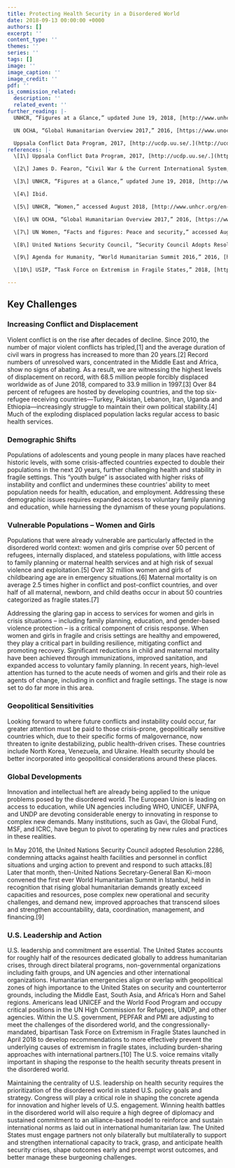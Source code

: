 ```yaml
---
title: Protecting Health Security in a Disordered World
date: 2018-09-13 00:00:00 +0000
authors: []
excerpt: ''
content_type: ''
themes: ''
series: ''
tags: []
image: ''
image_caption: ''
image_credit: ''
pdf: ''
is_commission_related:
  description: ''
  related_event: ''
further_reading: |-
  UNHCR, “Figures at a Glance,” updated June 19, 2018, [http://www.unhcr.org/en-us/figures-at-a-glance.html.](http://www.unhcr.org/en-us/figures-at-a-glance.html. "http://www.unhcr.org/en-us/figures-at-a-glance.html.")

  UN OCHA, “Global Humanitarian Overview 2017,” 2016, [https://www.unocha.org/sites/dms/Documents/GHO_2017.pdf.](https://www.unocha.org/sites/dms/Documents/GHO_2017.pdf. "https://www.unocha.org/sites/dms/Documents/GHO_2017.pdf.")

  Uppsala Conflict Data Program, 2017, [http://ucdp.uu.se/.](http://ucdp.uu.se/. "http://ucdp.uu.se/.")
references: |-
  \[1\] Uppsala Conflict Data Program, 2017, [http://ucdp.uu.se/.](http://ucdp.uu.se/. "http://ucdp.uu.se/.")

  \[2\] James D. Fearon, “Civil War & the Current International System,” Daedalus 146, no. 4 (2017): 18-32, [https://www.mitpressjournals.org/doi/abs/10.1162/DAED_a_00456.](https://www.mitpressjournals.org/doi/abs/10.1162/DAED_a_00456. "https://www.mitpressjournals.org/doi/abs/10.1162/DAED_a_00456.")

  \[3\] UNHCR, “Figures at a Glance,” updated June 19, 2018, [http://www.unhcr.org/en-us/figures-at-a-glance.html.](http://www.unhcr.org/en-us/figures-at-a-glance.html. "http://www.unhcr.org/en-us/figures-at-a-glance.html.")

  \[4\] Ibid.

  \[5\] UNHCR, “Women,” accessed August 2018, [http://www.unhcr.org/en-us/women.html.](http://www.unhcr.org/en-us/women.html. "http://www.unhcr.org/en-us/women.html.")

  \[6\] UN OCHA, “Global Humanitarian Overview 2017,” 2016, [https://www.unocha.org/sites/dms/Documents/GHO_2017.pdf.](https://www.unocha.org/sites/dms/Documents/GHO_2017.pdf. "https://www.unocha.org/sites/dms/Documents/GHO_2017.pdf.")

  \[7\] UN Women, “Facts and figures: Peace and security,” accessed August 2018, [http://www.unwomen.org/en/what-we-do/peace-and-security/facts-and-figures#notes.](http://www.unwomen.org/en/what-we-do/peace-and-security/facts-and-figures#notes. "http://www.unwomen.org/en/what-we-do/peace-and-security/facts-and-figures#notes.")

  \[8\] United Nations Security Council, “Security Council Adopts Resolution 2286 (2016), Strongly Condemning Attacks against Medical Facilities, Personnel in Conflict Situations,” May 3, 2016, [https://www.un.org/press/en/2016/sc12347.doc.htm.](https://www.un.org/press/en/2016/sc12347.doc.htm. "https://www.un.org/press/en/2016/sc12347.doc.htm.")

  \[9\] Agenda for Humanity, “World Humanitarian Summit 2016,” 2016, [https://www.agendaforhumanity.org/summit.](https://www.agendaforhumanity.org/summit. "https://www.agendaforhumanity.org/summit.")

  \[10\] USIP, “Task Force on Extremism in Fragile States,” 2018, [https://www.usip.org/programs/task-force-extremism-fragile-states.](https://www.usip.org/programs/task-force-extremism-fragile-states. "https://www.usip.org/programs/task-force-extremism-fragile-states.")

---
```

## Key Challenges

### Increasing Conflict and Displacement

Violent conflict is on the rise after decades of decline. Since 2010, the number of major violent conflicts has tripled,\[1\] and the average duration of civil wars in progress has increased to more than 20 years.\[2\] Record numbers of unresolved wars, concentrated in the Middle East and Africa, show no signs of abating. As a result, we are witnessing the highest levels of displacement on record, with 68.5 million people forcibly displaced worldwide as of June 2018, compared to 33.9 million in 1997.\[3\] Over 84 percent of refugees are hosted by developing countries, and the top six-refugee receiving countries—Turkey, Pakistan, Lebanon, Iran, Uganda and Ethiopia—increasingly struggle to maintain their own political stability.\[4\] Much of the exploding displaced population lacks regular access to basic health services.

 

### Demographic Shifts

Populations of adolescents and young people in many places have reached historic levels, with some crisis-affected countries expected to double their populations in the next 20 years, further challenging health and stability in fragile settings. This “youth bulge” is associated with higher risks of instability and conflict and undermines these countries’ ability to meet population needs for health, education, and employment. Addressing these demographic issues requires expanded access to voluntary family planning and education, while harnessing the dynamism of these young populations.

 

### Vulnerable Populations – Women and Girls

Populations that were already vulnerable are particularly affected in the disordered world context: women and girls comprise over 50 percent of refugees, internally displaced, and stateless populations, with little access to family planning or maternal health services and at high risk of sexual violence and exploitation.\[5\] Over 32 million women and girls of childbearing age are in emergency situations.\[6\] Maternal mortality is on average 2.5 times higher in conflict and post-conflict countries, and over half of all maternal, newborn, and child deaths occur in about 50 countries categorized as fragile states.\[7\]

 

Addressing the glaring gap in access to services for women and girls in crisis situations – including family planning, education, and gender-based violence protection – is a critical component of crisis response. When women and girls in fragile and crisis settings are healthy and empowered, they play a critical part in building resilience, mitigating conflict and promoting recovery. Significant reductions in child and maternal mortality have been achieved through immunizations, improved sanitation, and expanded access to voluntary family planning. In recent years, high-level attention has turned to the acute needs of women and girls and their role as agents of change, including in conflict and fragile settings. The stage is now set to do far more in this area.

 

### Geopolitical Sensitivities

Looking forward to where future conflicts and instability could occur, far greater attention must be paid to those crisis-prone, geopolitically sensitive countries which, due to their specific forms of malgovernance, now threaten to ignite destabilizing, public health-driven crises. These countries include North Korea, Venezuela, and Ukraine. Health security should be better incorporated into geopolitical considerations around these places.

 

### Global Developments

Innovation and intellectual heft are already being applied to the unique problems posed by the disordered world. The European Union is leading on access to education, while UN agencies including WHO, UNICEF, UNFPA, and UNDP are devoting considerable energy to innovating in response to complex new demands. Many institutions, such as Gavi, the Global Fund, MSF, and ICRC, have begun to pivot to operating by new rules and practices in these realities.

 

In May 2016, the United Nations Security Council adopted Resolution 2286, condemning attacks against health facilities and personnel in conflict situations and urging action to prevent and respond to such attacks.\[8\] Later that month, then-United Nations Secretary-General Ban Ki-moon convened the first ever World Humanitarian Summit in Istanbul, held in recognition that rising global humanitarian demands greatly exceed capacities and resources, pose complex new operational and security challenges, and demand new, improved approaches that transcend siloes and strengthen accountability, data, coordination, management, and financing.\[9\]

 

### U.S. Leadership and Action

U.S. leadership and commitment are essential. The United States accounts for roughly half of the resources dedicated globally to address humanitarian crises, through direct bilateral programs, non-governmental organizations including faith groups, and UN agencies and other international organizations. Humanitarian emergencies align or overlap with geopolitical zones of high importance to the United States on security and counterterror grounds, including the Middle East, South Asia, and Africa’s Horn and Sahel regions. Americans lead UNICEF and the World Food Program and occupy critical positions in the UN High Commission for Refugees, UNDP, and other agencies. Within the U.S. government, PEPFAR and PMI are adjusting to meet the challenges of the disordered world, and the congressionally-mandated, bipartisan Task Force on Extremism in Fragile States launched in April 2018 to develop recommendations to more effectively prevent the underlying causes of extremism in fragile states, including burden-sharing approaches with international partners.\[10\] The U.S. voice remains vitally important in shaping the response to the health security threats present in the disordered world.

 

Maintaining the centrality of U.S. leadership on health security requires the prioritization of the disordered world in stated U.S. policy goals and strategy. Congress will play a critical role in shaping the concrete agenda for innovation and higher levels of U.S. engagement. Winning health battles in the disordered world will also require a high degree of diplomacy and sustained commitment to an alliance-based model to reinforce and sustain international norms as laid out in international humanitarian law. The United States must engage partners not only bilaterally but multilaterally to support and strengthen international capacity to track, grasp, and anticipate health security crises, shape outcomes early and preempt worst outcomes, and better manage these burgeoning challenges.